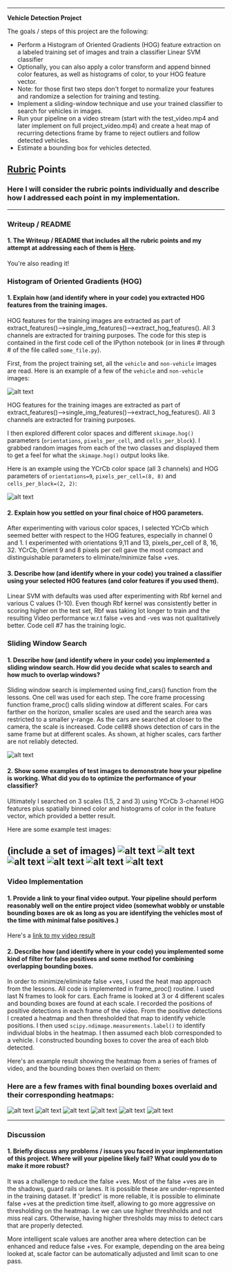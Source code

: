 
---

**Vehicle Detection Project**

The goals / steps of this project are the following:

* Perform a Histogram of Oriented Gradients (HOG) feature extraction on a labeled training set of images and train a classifier Linear SVM classifier
* Optionally, you can also apply a color transform and append binned color features, as well as histograms of color, to your HOG feature vector. 
* Note: for those first two steps don't forget to normalize your features and randomize a selection for training and testing.
* Implement a sliding-window technique and use your trained classifier to search for vehicles in images.
* Run your pipeline on a video stream (start with the test_video.mp4 and later implement on full project_video.mp4) and create a heat map of recurring detections frame by frame to reject outliers and follow detected vehicles.
* Estimate a bounding box for vehicles detected.

[//]: # (Image References)
[image1]: ./output_images/Sample-Car-NotCar.png
[image2]: ./output_images/HOG-Features-Car-NotCar2.png
[image3]: ./output_images/Detection-at-different-scales.png
[image4]: ./output_images/test1out.jpg
[image5]: ./output_images/test2out.jpg
[image6]: ./output_images/test3out.jpg
[image7]: ./output_images/test4out.jpg
[image8]: ./output_images/test5out.jpg
[image9]: ./output_images/test6out.jpg
[image10]: ./output_images/vframe010out.jpg
[image11]: ./output_images/vframe011out.jpg
[image12]: ./output_images/vframe012out.jpg
[image13]: ./output_images/vframe013out.jpg
[image14]: ./output_images/vframe014out.jpg
[image15]: ./output_images/vframe015out.jpg
[video1]: ./project_video_out.mp4

## [Rubric](https://review.udacity.com/#!/rubrics/513/view) Points
### Here I will consider the rubric points individually and describe how I addressed each point in my implementation.  

---
### Writeup / README

#### 1. The Writeup / README that includes all the rubric points and my attempt at addressing each of them is [Here](https://github.com/udacity/CarND-Vehicle-Detection/blob/master/writeup_template.md).

You're also reading it!

### Histogram of Oriented Gradients (HOG)

#### 1. Explain how (and identify where in your code) you extracted HOG features from the training images.


HOG features for the training images are extracted as part of extract_features()-->single_img_features()-->extract_hog_features(). All 3 channels are extracted for training purposes.
The code for this step is contained in the first code cell of the IPython notebook (or in lines # through # of the file called `some_file.py`).  

First, from the project training set,  all the `vehicle` and `non-vehicle` images are read.  Here is an example of a few of the `vehicle` and `non-vehicle` images:

![alt text][image1]

HOG features for the training images are extracted as part of extract_features()-->single_img_features()-->extract_hog_features(). All 3 channels are extracted for training purposes.

I then explored different color spaces and different `skimage.hog()` parameters (`orientations`, `pixels_per_cell`, and `cells_per_block`).  I grabbed random images from each of the two classes and displayed them to get a feel for what the `skimage.hog()` output looks like.

Here is an example using the YCrCb color space (all 3 channels) and HOG parameters of `orientations=9`, `pixels_per_cell=(8, 8)` and `cells_per_block=(2, 2)`:


![alt text][image2]

#### 2. Explain how you settled on your final choice of HOG parameters.

After experimenting with various color spaces, I selected YCrCb which seemed better with respect to the HOG features, especially in channel 0 and 1. I experimented with orientations 9,11 and 13, pixels_per_cell of 8, 16, 32.  YCrCb, Orient 9 and 8 pixels per cell  gave the most compact and distinguishable parameters to eliminate/minimize false +ves.

#### 3. Describe how (and identify where in your code) you trained a classifier using your selected HOG features (and color features if you used them).

Linear SVM with defaults was used after experimenting with Rbf kernel and various C values (1-10). Even though Rbf kernel was consistently better in scoring higher on the test set, Rbf was taking lot longer to train and the resulting Video performance w.r.t false +ves and -ves was not qualitatively better. Code cell #7 has the training logic.

### Sliding Window Search

#### 1. Describe how (and identify where in your code) you implemented a sliding window search.  How did you decide what scales to search and how much to overlap windows?


Sliding window search is implemented using find_cars() function from the lessons. One cell was used for each step. The core frame processing function frame_proc() calls sliding window at different scales. For cars farther on the horizon, smaller scales are used and the search area was restricted to a smaller y-range. As the cars are searched at closer to the camera, the scale is increased. Code cell#8 shows detection of cars in the same frame but at different scales. As shown, at higher scales, cars farther are not reliably detected. 

![alt text][image3]

#### 2. Show some examples of test images to demonstrate how your pipeline is working.  What did you do to optimize the performance of your classifier?

Ultimately I searched on 3 scales (1.5, 2 and 3) using YCrCb 3-channel HOG features plus spatially binned color and histograms of color in the feature vector, which provided a better result.  

Here are some example test images:

(include a set of images)
![alt text][image4]
![alt text][image5]
![alt text][image6]
![alt text][image7]
![alt text][image8]
![alt text][image9]
---

### Video Implementation

#### 1. Provide a link to your final video output.  Your pipeline should perform reasonably well on the entire project video (somewhat wobbly or unstable bounding boxes are ok as long as you are identifying the vehicles most of the time with minimal false positives.)
Here's a [link to my video result](./project_video_output.mp4)


#### 2. Describe how (and identify where in your code) you implemented some kind of filter for false positives and some method for combining overlapping bounding boxes.

In order to minimize/eliminate false +ves, I used the heat map approach from the lessons. All code is implemented in frame_proc() routine. I used last N frames to look for cars. Each frame is looked at 3 or 4 different scales and bounding boxes are found at each scale. 
I recorded the positions of positive detections in each frame of the video.  From the positive detections I created a heatmap and then thresholded that map to identify vehicle positions.  I then used `scipy.ndimage.measurements.label()` to identify individual blobs in the heatmap.  I then assumed each blob corresponded to a vehicle.  I constructed bounding boxes to cover the area of each blob detected.  

Here's an example result showing the heatmap from a series of frames of video, and the bounding boxes then overlaid on them:

### Here are a few frames with final bounding boxes overlaid and their corresponding heatmaps:

![alt text][image10]
![alt text][image11]
![alt text][image12]
![alt text][image13]
![alt text][image14]
![alt text][image15]


---

### Discussion

#### 1. Briefly discuss any problems / issues you faced in your implementation of this project.  Where will your pipeline likely fail?  What could you do to make it more robust?

It was a challenge to reduce the false +ves. Most of the false +ves are in the shadows, guard rails or lanes. It is possible these are under-represented in the training dataset. If 'predict' is more reliable, it is possible to eliminate false +ves at the prediction time itself, allowing to go more aggressive on thresholding on the heatmap. I.e we can use higher threshholds and not miss real cars. Otherwise, having higher thresholds may miss to detect cars that are properly detected.

More intelligent scale values are another area where detection can be enhanced and reduce false +ves. For example, depending on the area being looked at, scale factor can be automatically adjusted and limit scan to one pass. 

